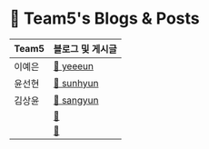 # 🚀 Team5's Blogs & Posts

| Team5 | 블로그 및 게시글 |
|--------|----------------|
| 이예은 | [📂 yeeeun](yeeeun/) |
| 윤선현 | [📂 sunhyun ](sunhyun/) |
| 김상윤 | [📂 sangyun ](sangyun/) |
|  | [📂 ]() |
|  | [📂 ]() |

